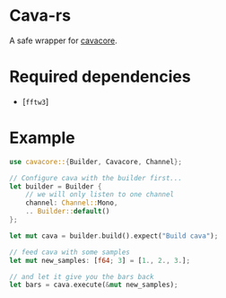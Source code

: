 # Cava-rs

A safe wrapper for [cavacore].

# Required dependencies

- [`fftw3`]

# Example

```rs
use cavacore::{Builder, Cavacore, Channel};

// Configure cava with the builder first...
let builder = Builder {
    // we will only listen to one channel
    channel: Channel::Mono,
    .. Builder::default()
};

let mut cava = builder.build().expect("Build cava");

// feed cava with some samples
let mut new_samples: [f64; 3] = [1., 2., 3.];

// and let it give you the bars back
let bars = cava.execute(&mut new_samples);
```

[cavacore]: https://github.com/karlstav/cava/blob/master/CAVACORE.md
[fftw]: http://www.fftw.org/
